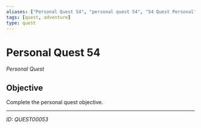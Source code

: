```yaml
---
aliases: ["Personal Quest 54", "personal quest 54", "54 Quest Personal"]
tags: [quest, adventure]
type: quest
---
```


# Personal Quest 54

*Personal Quest*

## Objective
Complete the personal quest objective.

---
*ID: QUEST00053*